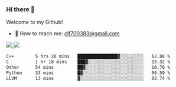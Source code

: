 ### Hi there 👋

<!--
**clingfei/clingfei** is a ✨ _special_ ✨ repository because its `README.md` (this file) appears on your GitHub profile.

Here are some ideas to get you started:

- 🔭 I’m currently working on ...
- 🌱 I’m currently learning ...
- 👯 I’m looking to collaborate on ...
- 🤔 I’m looking for help with ...
- 💬 Ask me about ...
- 📫 How to reach me: ...
- 😄 Pronouns: ...
- ⚡ Fun fact: ...
-->
Welcome to my Github!
- 📧 How to reach me: clf700383@gmail.com

<a href="https://github.com/anuraghazra/github-readme-stats">
  <img src="https://github-readme-stats.vercel.app/api?username=clingfei&count_private=true&show_icons=true&include_all_commits=true&line_height=21&hide_border=true&repo=github-readme-stats" />
</a>
<a href="https://github.com/anuraghazra/convoychat">
  <img src="https://github-readme-stats.vercel.app/api/top-langs/?username=clingfei&hide=Tcl,Perl,Makefile,CSS,HTML,Yacc,Lex,Verilog&langs_count=6&layout=compact&hide_border=true&repo=convoychat" />
</a>

<!--START_SECTION:waka-->

```txt
C++        5 hrs 20 mins   ███████████████▓░░░░░░░░░   62.88 %
C          1 hr 18 mins    ███▓░░░░░░░░░░░░░░░░░░░░░   15.32 %
Other      54 mins         ██▓░░░░░░░░░░░░░░░░░░░░░░   10.70 %
Python     33 mins         █▓░░░░░░░░░░░░░░░░░░░░░░░   06.59 %
LLVM       13 mins         ▓░░░░░░░░░░░░░░░░░░░░░░░░   02.74 %
```

<!--END_SECTION:waka-->
